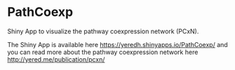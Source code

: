 # PathCoexp

Shiny App to visualize the pathway coexpression network (PCxN).

The Shiny App is available here https://yeredh.shinyapps.io/PathCoexp/ and you can read more about the pathway coexpression network here http://yered.me/publication/pcxn/

